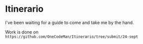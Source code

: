 # Itinerario
I've been waiting for a guide to come and take me by the hand.

Work is done on `https://github.com/OneCodeMan/Itinerario/tree/submit/24-sept`
